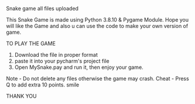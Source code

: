 Snake game all files uploaded

This Snake Game is made using Python 3.8.10 & Pygame Module. Hope you will like the Game and also u can use the code to make your own version of game.

TO PLAY THE GAME
1. Download the file in proper format
2. paste it into your pycharm's project file
3. Open MySnake.pay and run it, then enjoy your game.

Note - Do not delete any files otherwise the game may crash.
Cheat - Press Q to add extra 10 points. smile

THANK YOU

